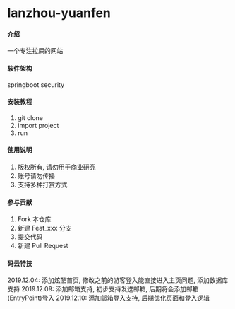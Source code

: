 # lanzhou-yuanfen

#### 介绍
一个专注拉屎的网站

#### 软件架构
springboot security


#### 安装教程

1.  git clone
2.  import project
3.  run

#### 使用说明

1.  版权所有, 请勿用于商业研究
2.  账号请勿传播
3.  支持多种打赏方式

#### 参与贡献

1.  Fork 本仓库
2.  新建 Feat_xxx 分支
3.  提交代码
4.  新建 Pull Request


#### 码云特技

2019.12.04: 添加炫酷首页, 修改之前的游客登入能直接进入主页问题, 添加数据库支持
2019.12.09: 添加邮箱支持, 初步支持发送邮箱, 后期将会添加邮箱(EntryPoint)登入
2019.12.10: 添加邮箱登入支持, 后期优化页面和登入逻辑
